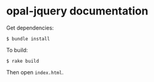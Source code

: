 # opal-jquery documentation

Get dependencies:

    $ bundle install

To build:

    $ rake build

Then open `index.html`.